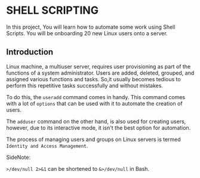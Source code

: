 # <b>SHELL SCRIPTING</b>

In this project, You will learn how to automate some work using Shell Scripts. You will be onboarding 20 new Linux users onto a server. 


## <b>Introduction</b>

Linux machine, a multiuser server, requires user provisioning as part of the functions of a system administrator. Users are added, deleted, grouped, and assigned various functions and tasks. So,it usually becomes tedious to perform this repetitive tasks successfully and without mistakes.  

To  do  this, the `useradd` command comes in handy. This command comes with a lot of `options` that can be used with it to automate the creation of users. 

The `adduser` command on the other hand, is also used for creating users, however, due to its interactive mode, it isn't the best option for automation.

The  process of managing users and groups on Linux servers is termed `Identity and Access Management`.


SideNote:

`>/dev/null 2>&1` can be shortened to `&>/dev/null` in Bash.




